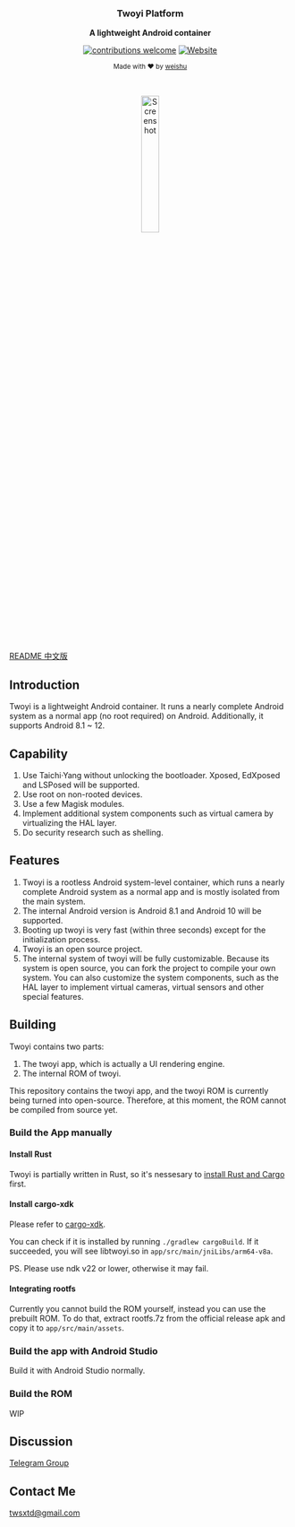 <div align="center">
    <p>
    <h3>
      <b>
        Twoyi Platform
      </b>
    </h3>
  </p>
  <p>
    <b>
      A lightweight Android container
    </b>
  </p>
  <p>

[![contributions welcome](https://img.shields.io/badge/Contributions-welcome-brightgreen?logo=github)](CODE_OF_CONDUCT.md) [![Website](https://img.shields.io/badge/Website-available-brightgreen?logo=e)](https://twoyi.io)
  </p>
  <p>
    <sub>
      Made with ❤︎ by
      <a href="https://github.com/tiann">
        weishu
      </a>
    </sub>
  </p>
  <br />
  <p>
    <a href="https://twoyi.io">
      <img
        src="https://github.com/twoyi/twoyi/blob/main/assets/twoyi_screen.jpg?raw=true"
        alt="Screenshot"
        width="25%"
      />
    </a>
  </p>
</div>

[README 中文版](README_CN.md)

## Introduction

Twoyi is a lightweight Android container. It runs a nearly complete Android system as a normal app (no root required) on Android. Additionally, it supports Android 8.1 ~ 12.

## Capability

1. Use Taichi·Yang without unlocking the bootloader. Xposed, EdXposed and LSPosed will be supported.
2. Use root on non-rooted devices.
3. Use a few Magisk modules.
4. Implement additional system components such as virtual camera by virtualizing the HAL layer.
5. Do security research such as shelling.

## Features

1. Twoyi is a rootless Android system-level container, which runs a nearly complete Android system as a normal app and is mostly isolated from the main system.
2. The internal Android version is Android 8.1 and Android 10 will be supported.
3. Booting up twoyi is very fast (within three seconds) except for the initialization process.
4. Twoyi is an open source project.
5. The internal system of twoyi will be fully customizable. Because its system is open source, you can fork the project to compile your own system. You can also customize the system components, such as the HAL layer to implement virtual cameras, virtual sensors and other special features.

## Building

Twoyi contains two parts:

1. The twoyi app, which is actually a UI rendering engine.
2. The internal ROM of twoyi.

This repository contains the twoyi app, and the twoyi ROM is currently being turned into open-source.  Therefore, at this moment, the ROM cannot be compiled from source yet.

### Build the App manually

#### Install Rust

Twoyi is partially written in Rust, so it's nessesary to [install Rust and Cargo](https://www.rust-lang.org/tools/install) first.

#### Install cargo-xdk

Please refer to [cargo-xdk](https://github.com/tiann/cargo-xdk).

You can check if it is installed by running `./gradlew cargoBuild`. If it succeeded, you will see libtwoyi.so in `app/src/main/jniLibs/arm64-v8a`.

PS. Please use ndk v22 or lower, otherwise it may fail.

#### Integrating rootfs

Currently you cannot build the ROM yourself, instead you can use the prebuilt ROM.
To do that, extract rootfs.7z from the official release apk and copy it to `app/src/main/assets`.

### Build the app with Android Studio

Build it with Android Studio normally.

### Build the ROM

WIP

## Discussion

[Telegram Group](https://t.me/twoyi)

## Contact Me

twsxtd@gmail.com
